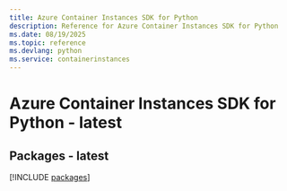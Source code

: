 ```yaml
---
title: Azure Container Instances SDK for Python
description: Reference for Azure Container Instances SDK for Python
ms.date: 08/19/2025
ms.topic: reference
ms.devlang: python
ms.service: containerinstances
---
```

# Azure Container Instances SDK for Python - latest
## Packages - latest
[!INCLUDE [packages](container-instances-index.md)]